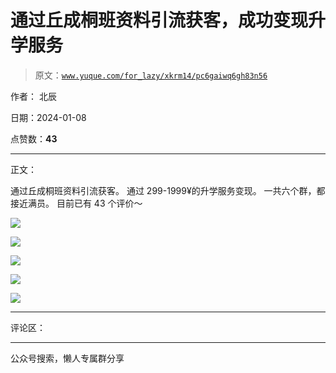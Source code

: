 # 通过丘成桐班资料引流获客，成功变现升学服务

> 原文：[`www.yuque.com/for_lazy/xkrm14/pc6gaiwq6gh83n56`](https://www.yuque.com/for_lazy/xkrm14/pc6gaiwq6gh83n56)

作者： 北辰

日期：2024-01-08

点赞数：**43**

* * *

正文：

通过丘成桐班资料引流获客。 通过 299-1999¥的升学服务变现。 一共六个群，都接近满员。 目前已有 43 个评价～

![](img/25722cddea232f442b94df2afd73b6be.png)

![](img/b5cb37f7c947791d68a478779f3cc539.png)

![](img/c3f8932caaedbbc00cf44cff6f3e84ba.png)

![](img/e0e0dbce76b768cb971e822a20b33407.png)

![](img/dbc426a908bf35c9f109c3bfa9c6845e.png)

* * *

评论区：

* * *

公众号搜索，懒人专属群分享